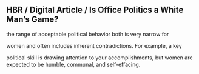 ## HBR / Digital Article / Is Office Politics a White Man’s Game?

the range of acceptable political behavior both is very narrow for

women and often includes inherent contradictions. For example, a key

political skill is drawing attention to your accomplishments, but women are expected to be humble, communal, and self-eﬀacing.